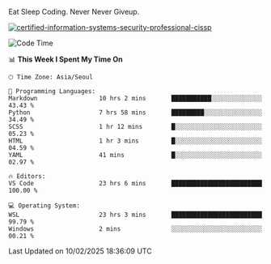 Eat Sleep Coding.
Never Never Giveup.

[![certified-information-systems-security-professional-cissp](https://user-images.githubusercontent.com/44606727/157613689-acd84ec6-5f8f-4e79-89d9-a8d51f033634.png)](https://www.credly.com/badges/f394a010-85a0-450b-9136-8043af01d71c/public_url)

<!--START_SECTION:waka-->
![Code Time](http://img.shields.io/badge/Code%20Time-3%2C833%20hrs%2056%20mins-blue)

📊 **This Week I Spent My Time On** 

```text
🕑︎ Time Zone: Asia/Seoul

💬 Programming Languages: 
Markdown                 10 hrs 2 mins       ███████████░░░░░░░░░░░░░░   43.43 % 
Python                   7 hrs 58 mins       █████████░░░░░░░░░░░░░░░░   34.49 % 
SCSS                     1 hr 12 mins        █░░░░░░░░░░░░░░░░░░░░░░░░   05.23 % 
HTML                     1 hr 3 mins         █░░░░░░░░░░░░░░░░░░░░░░░░   04.59 % 
YAML                     41 mins             █░░░░░░░░░░░░░░░░░░░░░░░░   02.97 % 

🔥 Editors: 
VS Code                  23 hrs 6 mins       █████████████████████████   100.00 % 

💻 Operating System: 
WSL                      23 hrs 3 mins       █████████████████████████   99.79 % 
Windows                  2 mins              ░░░░░░░░░░░░░░░░░░░░░░░░░   00.21 % 
```


 Last Updated on 10/02/2025 18:36:09 UTC
<!--END_SECTION:waka-->

